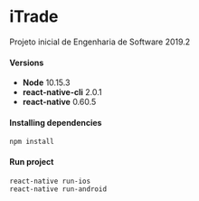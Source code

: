 # iTrade

Projeto inicial de Engenharia de Software 2019.2

#### Versions
- **Node** 10.15.3
- **react-native-cli** 2.0.1
- **react-native** 0.60.5

#### Installing dependencies
`npm install`

#### Run project
```
react-native run-ios
react-native run-android
```
